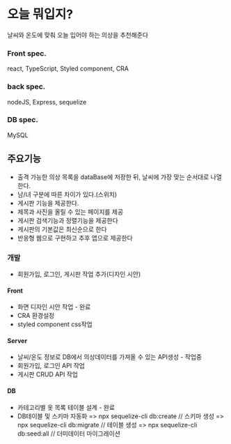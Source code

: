 # 오늘 뭐입지?

날씨와 온도에 맞춰 오늘 입어야 하는 의상을 추천해준다

### Front spec.

react, TypeScript, Styled component, CRA

### back spec.

nodeJS, Express, sequelize

### DB spec.

MySQL

## 주요기능

-   출격 가능한 의상 목록을 dataBase에 저장한 뒤, 날씨에 가장 맞는 순서대로 나열한다.
-   남/녀 구분에 따른 차이가 있다.(스위치)
-   게시판 기능을 제공한다.
-   제목과 사진을 올릴 수 있는 페이지를 제공
-   게시판 검색기능과 정렬기능을 제공한다
-   게시판의 기본값은 최신순으로 한다
-   반응형 웹으로 구현하고 추후 앱으로 제공한다

### 개발

-   회원가입, 로그인, 게시판 작업 추가(디자인 시안)

#### Front

-   화면 디자인 시안 작업 - 완료
-   CRA 환경설정
-   styled component css작업

#### Server

-   날씨/온도 정보로 DB에서 의상데이터를 가져올 수 있는 API생성 - 작업중
-   회원가입, 로그인 API 작업
-   게시판 CRUD API 작업

#### DB

-   카테고리별 옷 목록 테이블 설계 - 완료
-   DB테이블 및 스키마 자동화
    => npx sequelize-cli db:create // 스키마 생성
    => npx sequelize-cli db:migrate // 테이블 생성
    => npx sequelize-cli db:seed:all // 더미데이터 마이그레이션
